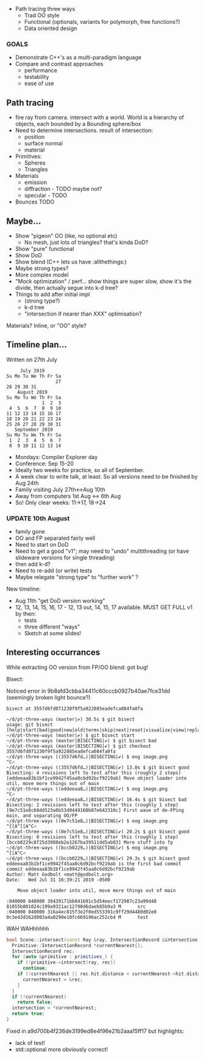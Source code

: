 * Path tracing three ways
  - Trad OO style
  - Functional (optionals, variants for polymorph, free functions?)
  - Data oriented design

### GOALS

* Demonstrate C++'s as a multi-paradigm language
* Compare and contrast approaches
  - performance
  - testability
  - ease of use

## Path tracing

* fire ray from camera. intersect with a world. World is a hierarchy of objects, each bounded by a Bounding sphere/box
* Need to determine intersections. result of intersection:
  - position
  - surface normal
  - material
* Primitives:
  * Spheres
  * Triangles
* Materials
  - emission
  - diffraction - TODO maybe not?
  - specular - TODO
* Bounces TODO

## Maybe...
* Show "pigeon" OO (like, no optional etc)
  * No mesh, just lots of triangles? that's kinda DoD?
* Show "pure" functional
* Show DoD
* Show blend (C++ lets us have :allthethings:)
* Maybe strong types?
* More complex model
* "Mock optimization" / perf... show things are super slow, show it's the divide,
  then actually segue into k-d tree?
* Things to add after initial impl
  * (strong type?)
  * k-d tree
  * "intersection if nearer than XXX" optimisation?

Materials? Inline, or "OO" style?

## Timeline plan...

Written on 27th July
```
     July 2019
Su Mo Tu We Th Fr Sa
                  27
28 29 30 31
    August 2019
Su Mo Tu We Th Fr Sa
             1  2  3
 4  5  6  7  8  9 10
11 12 13 14 15 16 17
18 19 20 21 22 23 24
25 26 27 28 29 30 31
   September 2019
Su Mo Tu We Th Fr Sa
 1  2  3  4  5  6  7
 8  9 10 11 12 13 14
```

* Mondays: Compiler Explorer day
* Conference: Sep 15-20
* Ideally two weeks for practice, so all of September.
* A week clear to write talk, at least. So all versions need to be finished by Aug 24th
* Family visiting July 27th<->Aug 10th
* Away from computers 1st Aug <-> 6th Aug
* So! Only clear weeks: 11->17, 18->24


### UPDATE 10th August

* family gone
* OO and FP separated fairly well
* Need to start on DoD
* Need to get a good "v1"; may need to "undo" multithreading (or have slideware versions for single threading)
* then add k-d?
* Need to re-add (or write) tests
* Maybe relegate "strong type" to "further work" ?

New timeline:
* Aug 11th "get DoD version working"
* 12, 13, 14, 15, 16, 17 - 12, 13 out, 14, 15, 17 available. MUST GET FULL v1 by then:
  * tests
  * three different "ways"
  * Sketch at some slides!

## Interesting occurrances
While extracting OO version from FP/OO blend: got bug!

Bisect:

Noticed error in 9b8afd3cbba34411c60cccb0927b40ae7fce31dd (seemingly broken light bounce?)

```
bisect at 3557d6fd071230f9f5a922885eadefca084fa0fa

~/d/pt-three-ways (master|✔) 30.5s $ git bisect
usage: git bisect [help|start|bad|good|new|old|terms|skip|next|reset|visualize|view|replay|log|run]
~/d/pt-three-ways (master|✔) $ git bisect start
~/d/pt-three-ways (master|BISECTING|✔) $ git bisect bad
~/d/pt-three-ways (master|BISECTING|✔) $ git checkout 3557d6fd071230f9f5a922885eadefca084fa0fa
~/d/pt-three-ways ((3557d6fd…)|BISECTING|✔) $ eog image.png
^C⏎                                                                                                                                         ~/d/pt-three-ways ((3557d6fd…)|BISECTING|✔) 13.8s $ git bisect good
Bisecting: 4 revisions left to test after this (roughly 2 steps)
[eddeeaa83b1bf1ce9942f45aa0c6d92bcf9219ab] Move object loader into util, move more things out of main
~/d/pt-three-ways ((eddeeaa8…)|BISECTING|✔) $ eog image.png
^C⏎                                                                                                                                         ~/d/pt-three-ways ((eddeeaa8…)|BISECTING|✔) 16.4s $ git bisect bad
Bisecting: 2 revisions left to test after this (roughly 1 step)
[0e7c51e8c68dd523a8b53d0449160b87e642310c] First wave of de-FPing main, and separating OO/FP
~/d/pt-three-ways ((0e7c51e8…)|BISECTING|✔) $ eog image.png
^[[A^[[A^C⏎                                                                                                                                 ~/d/pt-three-ways ((0e7c51e8…)|BISECTING|✔) 20.2s $ git bisect good
Bisecting: 0 revisions left to test after this (roughly 1 step)
[bccb0229c8f25d3988eb2e1267ba39511dd5ab03] More stuff into fp
~/d/pt-three-ways ((bccb0229…)|BISECTING|✔) $ eog image.png
^[[A^C⏎                                                                                                                                     ~/d/pt-three-ways ((bccb0229…)|BISECTING|✔) 29.3s $ git bisect good
eddeeaa83b1bf1ce9942f45aa0c6d92bcf9219ab is the first bad commit
commit eddeeaa83b1bf1ce9942f45aa0c6d92bcf9219ab
Author: Matt Godbolt <matt@godbolt.org>
Date:   Wed Jul 31 16:39:21 2019 -0500

    Move object loader into util, move more things out of main

:040000 040000 39439171bb841691c5d54eecf172987c23a99d48 81055b801024c199a9321ac12790d6daeb85b9a3 M      src
:040000 040000 316a4ec815f3e2f0ed553391c9ff29d4480d02e0 0c3e43d162d003a4a0290e10fc669196ac252cb4 M      test
```

WAH WAHhhhhh

```cpp
bool Scene::intersect(const Ray &ray, IntersectionRecord &intersection) const {
  Primitive::IntersectionRecord *currentNearest{};
  IntersectionRecord rec;
  for (auto &primitive : primitives_) {
    if (!primitive->intersect(ray, rec))
      continue;
    if (!currentNearest || rec.hit.distance < currentNearest->hit.distance) {
      currentNearest = &rec;
    }
  }
  if (!currentNearest)
    return false;
  intersection = *currentNearest;
  return true;
}
```

Fixed in a9d700b4f236de3199ed8e4f96e21b2aaa15ff17 but highlights:
* lack of test!
* std::optional more obviously correct! 
